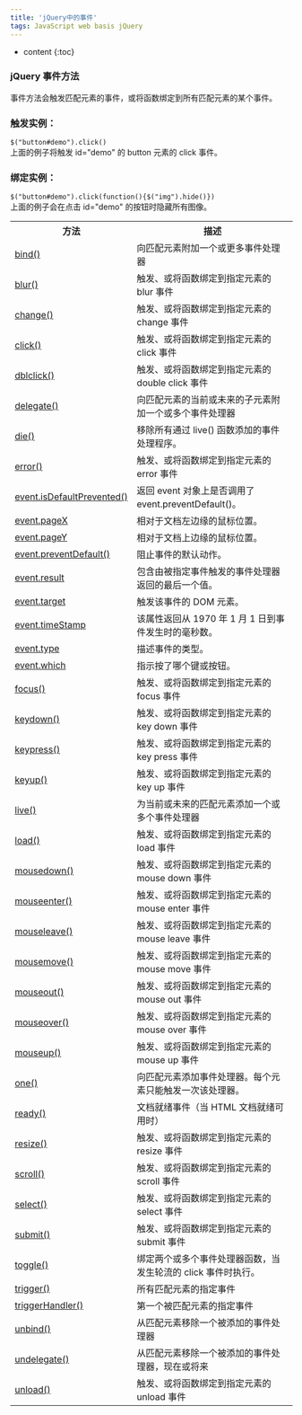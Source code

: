 ```yaml
---
title: 'jQuery中的事件'
tags: JavaScript web basis jQuery  
---
```







* content
{:toc}






### jQuery 事件方法
事件方法会触发匹配元素的事件，或将函数绑定到所有匹配元素的某个事件。

### 触发实例：

`$("button#demo").click()`  
上面的例子将触发 id="demo" 的 button 元素的 click 事件。

### 绑定实例：

`$("button#demo").click(function(){$("img").hide()})`  
上面的例子会在点击 id="demo" 的按钮时隐藏所有图像。

<table class="dataintable">
<tbody><tr>
<th style="width:35%;">方法</th>
<th>描述</th>
</tr>

<tr>
<td><a href="https://www.w3school.com.cn/jquery/event_bind.asp" title="jQuery 事件 - bind() 方法">bind()</a></td>
<td>向匹配元素附加一个或更多事件处理器</td>
</tr>

<tr>
<td><a href="https://www.w3school.com.cn/jquery/event_blur.asp" title="jQuery 事件 - blur() 方法">blur()</a></td>
<td>触发、或将函数绑定到指定元素的 blur 事件</td>
</tr>


<tr>
<td><a href="https://www.w3school.com.cn/jquery/event_change.asp" title="jQuery 事件 - change() 方法">change()</a></td>
<td>触发、或将函数绑定到指定元素的 change 事件</td>
</tr>

<tr>
<td><a href="https://www.w3school.com.cn/jquery/event_click.asp" title="jQuery 事件 - click() 方法">click()</a></td>
<td>触发、或将函数绑定到指定元素的 click 事件</td>
</tr>

<tr>
<td><a href="https://www.w3school.com.cn/jquery/event_dblclick.asp" title="jQuery 事件 - dblclick() 方法">dblclick()</a></td>
<td>触发、或将函数绑定到指定元素的 double click 事件</td>
</tr>

<tr>
<td><a href="https://www.w3school.com.cn/jquery/event_delegate.asp" title="jQuery 事件 - delegate() 方法">delegate()</a></td>
<td>向匹配元素的当前或未来的子元素附加一个或多个事件处理器</td>
</tr>

<tr>
<td><a href="https://www.w3school.com.cn/jquery/event_die.asp" title="jQuery 事件 - die() 方法">die()</a></td>
<td>移除所有通过 live() 函数添加的事件处理程序。</td>
</tr>

<tr>
<td><a href="https://www.w3school.com.cn/jquery/event_error.asp" title="jQuery 事件 - error() 方法">error()</a></td>
<td>触发、或将函数绑定到指定元素的 error 事件</td>
</tr>

<tr>
<td><a href="https://www.w3school.com.cn/jquery/event_isdefaultprevented.asp" title="jQuery 事件 - isDefaultPrevented() 方法">event.isDefaultPrevented()</a></td>
<td>返回 event 对象上是否调用了 event.preventDefault()。</td>
</tr>

<tr>
<td><a href="https://www.w3school.com.cn/jquery/event_pagex.asp" title="jQuery 事件 - pageX 属性">event.pageX</a></td>
<td>相对于文档左边缘的鼠标位置。</td>
</tr>

<tr>
<td><a href="https://www.w3school.com.cn/jquery/event_pagey.asp" title="jQuery 事件 - pageY 属性">event.pageY</a></td>
<td>相对于文档上边缘的鼠标位置。</td>
</tr>

<tr>
<td><a href="https://www.w3school.com.cn/jquery/event_preventdefault.asp" title="jQuery 事件 - preventDefault() 方法">event.preventDefault()</a></td>
<td>阻止事件的默认动作。</td>
</tr>

<tr>
<td><a href="https://www.w3school.com.cn/jquery/event_result.asp" title="jQuery 事件 - result 属性">event.result</a></td>
<td>包含由被指定事件触发的事件处理器返回的最后一个值。</td>
</tr>

<tr>
<td><a href="https://www.w3school.com.cn/jquery/event_target.asp" title="jQuery 事件 - target 属性">event.target</a></td>
<td>触发该事件的 DOM 元素。</td>
</tr>

<tr>
<td><a href="https://www.w3school.com.cn/jquery/event_timeStamp.asp" title="jQuery 事件 - timeStamp 属性">event.timeStamp</a></td>
<td>该属性返回从 1970 年 1 月 1 日到事件发生时的毫秒数。</td>
</tr>

<tr>
<td><a href="https://www.w3school.com.cn/jquery/event_type.asp" title="jQuery 事件 - type 属性">event.type</a></td>
<td>描述事件的类型。</td>
</tr>

<tr>
<td><a href="https://www.w3school.com.cn/jquery/event_which.asp" title="jQuery 事件 - which 属性">event.which</a></td>
<td>指示按了哪个键或按钮。</td>
</tr>

<tr>
<td><a href="https://www.w3school.com.cn/jquery/event_focus.asp" title="jQuery 事件 - focus() 方法">focus()</a></td>
<td>触发、或将函数绑定到指定元素的 focus 事件</td>
</tr>

<tr>
<td><a href="https://www.w3school.com.cn/jquery/event_keydown.asp" title="jQuery 事件 - keydown() 方法">keydown()</a></td>
<td>触发、或将函数绑定到指定元素的 key down 事件</td>
</tr>

<tr>
<td><a href="https://www.w3school.com.cn/jquery/event_keypress.asp" title="jQuery 事件 - keypress() 方法">keypress()</a></td>
<td>触发、或将函数绑定到指定元素的 key press 事件</td>
</tr>

<tr>
<td><a href="https://www.w3school.com.cn/jquery/event_keyup.asp" title="jQuery 事件 - keyup() 方法">keyup()</a></td>
<td>触发、或将函数绑定到指定元素的 key up 事件</td>
</tr>

<tr>
<td><a href="https://www.w3school.com.cn/jquery/event_live.asp" title="jQuery 事件 - live() 方法">live()</a></td>
<td>为当前或未来的匹配元素添加一个或多个事件处理器</td>
</tr>

<tr>
<td><a href="https://www.w3school.com.cn/jquery/event_load.asp" title="jQuery 事件 - load() 方法">load()</a></td>
<td>触发、或将函数绑定到指定元素的 load 事件</td>
</tr>

<tr>
<td><a href="https://www.w3school.com.cn/jquery/event_mousedown.asp" title="jQuery 事件 - mousedown() 方法">mousedown()</a></td>
<td>触发、或将函数绑定到指定元素的 mouse down 事件</td>
</tr>

<tr>
<td><a href="https://www.w3school.com.cn/jquery/event_mouseenter.asp" title="jQuery 事件 - mouseenter() 方法">mouseenter()</a></td>
<td>触发、或将函数绑定到指定元素的 mouse enter 事件</td>
</tr>

<tr>
<td><a href="https://www.w3school.com.cn/jquery/event_mouseleave.asp" title="jQuery 事件 - mouseleave() 方法">mouseleave()</a></td>
<td>触发、或将函数绑定到指定元素的 mouse leave 事件</td>
</tr>

<tr>
<td><a href="https://www.w3school.com.cn/jquery/event_mousemove.asp" title="jQuery 事件 - mousemove() 方法">mousemove()</a></td>
<td>触发、或将函数绑定到指定元素的 mouse move 事件</td>
</tr>

<tr>
<td><a href="https://www.w3school.com.cn/jquery/event_mouseout.asp" title="jQuery 事件 - mouseout() 方法">mouseout()</a></td>
<td>触发、或将函数绑定到指定元素的 mouse out 事件</td>
</tr>

<tr>
<td><a href="https://www.w3school.com.cn/jquery/event_mouseover.asp" title="jQuery 事件 - mouseover() 方法">mouseover()</a></td>
<td>触发、或将函数绑定到指定元素的 mouse over 事件</td>
</tr>

<tr>
<td><a href="https://www.w3school.com.cn/jquery/event_mouseup.asp" title="jQuery 事件 - mouseup() 方法">mouseup()</a></td>
<td>触发、或将函数绑定到指定元素的 mouse up 事件</td>
</tr>

<tr>
<td><a href="https://www.w3school.com.cn/jquery/event_one.asp" title="jQuery 事件 - one() 方法">one()</a></td>
<td>向匹配元素添加事件处理器。每个元素只能触发一次该处理器。</td>
</tr>

<tr>
<td><a href="https://www.w3school.com.cn/jquery/event_ready.asp" title="jQuery 事件 - ready() 方法">ready()</a></td>
<td>文档就绪事件（当 HTML 文档就绪可用时）</td>
</tr>

<tr>
<td><a href="https://www.w3school.com.cn/jquery/event_resize.asp" title="jQuery 事件 - resize() 方法">resize()</a></td>
<td>触发、或将函数绑定到指定元素的 resize 事件</td>
</tr>

<tr>
<td><a href="https://www.w3school.com.cn/jquery/event_scroll.asp" title="jQuery 事件 - scroll() 方法">scroll()</a></td>
<td>触发、或将函数绑定到指定元素的 scroll 事件</td>
</tr>

<tr>
<td><a href="https://www.w3school.com.cn/jquery/event_select.asp" title="jQuery 事件 - select() 方法">select()</a></td>
<td>触发、或将函数绑定到指定元素的 select 事件</td>
</tr>

<tr>
<td><a href="https://www.w3school.com.cn/jquery/event_submit.asp" title="jQuery 事件 - submit() 方法">submit()</a></td>
<td>触发、或将函数绑定到指定元素的 submit 事件</td>
</tr>

<tr>
<td><a href="https://www.w3school.com.cn/jquery/event_toggle.asp" title="jQuery 事件 - toggle() 方法">toggle()</a></td>
<td>绑定两个或多个事件处理器函数，当发生轮流的 click 事件时执行。</td>
</tr>

<tr>
<td><a href="https://www.w3school.com.cn/jquery/event_trigger.asp" title="jQuery 事件 - trigger() 方法">trigger()</a></td>
<td>所有匹配元素的指定事件</td>
</tr>

<tr>
<td><a href="https://www.w3school.com.cn/jquery/event_triggerhandler.asp" title="jQuery 事件 - triggerHandler() 方法">triggerHandler()</a></td>
<td>第一个被匹配元素的指定事件</td>
</tr>

<tr>
<td><a href="https://www.w3school.com.cn/jquery/event_unbind.asp" title="jQuery 事件 - unbind() 方法">unbind()</a></td>
<td>从匹配元素移除一个被添加的事件处理器</td>
</tr>

<tr>
<td><a href="https://www.w3school.com.cn/jquery/event_undelegate.asp" title="jQuery 事件 - undelegate() 方法">undelegate()</a></td>
<td>从匹配元素移除一个被添加的事件处理器，现在或将来</td>
</tr>

<tr>
<td><a href="https://www.w3school.com.cn/jquery/event_unload.asp" title="jQuery 事件 - unload() 方法">unload()</a></td>
<td>触发、或将函数绑定到指定元素的 unload 事件</td>
</tr>
</tbody></table>